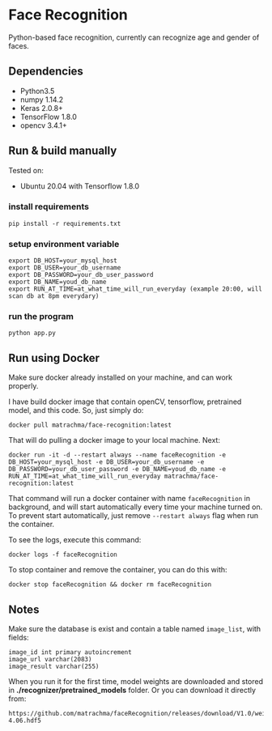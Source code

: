 # Face Recognition
Python-based face recognition, currently can recognize age and gender of faces.

## Dependencies
- Python3.5
- numpy 1.14.2
- Keras 2.0.8+
- TensorFlow 1.8.0
- opencv 3.4.1+

## Run & build manually
Tested on:
- Ubuntu 20.04 with Tensorflow 1.8.0

### install requirements
```
pip install -r requirements.txt
```

### setup environment variable
```
export DB_HOST=your_mysql_host
export DB_USER=your_db_username
export DB_PASSWORD=your_db_user_password
export DB_NAME=youd_db_name
export RUN_AT_TIME=at_what_time_will_run_everyday (example 20:00, will scan db at 8pm everydary)
```

### run the program
```
python app.py
```

## Run using Docker
Make sure docker already installed on your machine, and can work properly.

I have build docker image that contain openCV, tensorflow, pretrained model, and this code. So, just simply do:
```
docker pull matrachma/face-recognition:latest
```
That will do pulling a docker image to your local machine. Next:
```
docker run -it -d --restart always --name faceRecognition -e DB_HOST=your_mysql_host -e DB_USER=your_db_username -e DB_PASSWORD=your_db_user_password -e DB_NAME=youd_db_name -e RUN_AT_TIME=at_what_time_will_run_everyday matrachma/face-recognition:latest
```
That command will run a docker container with name `faceRecognition` in background, and will start automatically every time your machine turned on.
To prevent start automatically, just remove `--restart always` flag when run the container.

To see the logs, execute this command:
```
docker logs -f faceRecognition
```

To stop container and remove the container, you can do this with:
```
docker stop faceRecognition && docker rm faceRecognition
```

## Notes
Make sure the database is exist and contain a table named `image_list`, with fields:
```
image_id int primary autoincrement
image_url varchar(2083)
image_result varchar(255)
```

When you run it for the first time, model weights are downloaded and stored in **./recognizer/pretrained_models** folder.
Or you can download it directly from:
```
https://github.com/matrachma/faceRecognition/releases/download/V1.0/weights.18-4.06.hdf5
```
